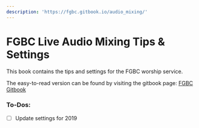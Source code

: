 ```yaml
---
description: 'https://fgbc.gitbook.io/audio_mixing/'
---
```


# FGBC Live Audio Mixing Tips & Settings

This book contains the tips and settings for the FGBC worship service.

The easy-to-read version can be found by visiting the gitbook page: [FGBC Gitbook](https://fgbc.gitbook.io/audio_mixing/)

### To-Dos:

* [ ] Update settings for 2019

